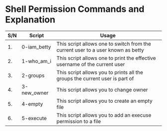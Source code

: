 # Shell Permission Commands and Explanation

| S/N | Script      | Usage									      |
| --- | ----------- | --------------------------------------------------------------------------------|
| 1.  | 0-iam_betty | This script allows one to switch from the current user to a user known as betty |
| 2.  | 1-who_am_i  | This script allows one to print the effective username of the current user      |
| 3.  | 2-groups    | This script allows you to prints all the groups the current user is part of     |
| 4.  | 3-new_owner | This script allows you to change owner                                          |
| 5.  |  4-empty    | This script allows you to create an empty file                                  |
| 6.  |  5-execute  | This script allows you to add an execuse permission to a file                   |
